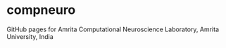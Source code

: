 # compneuro
GitHub pages for Amrita Computational Neuroscience Laboratory, Amrita University, India
